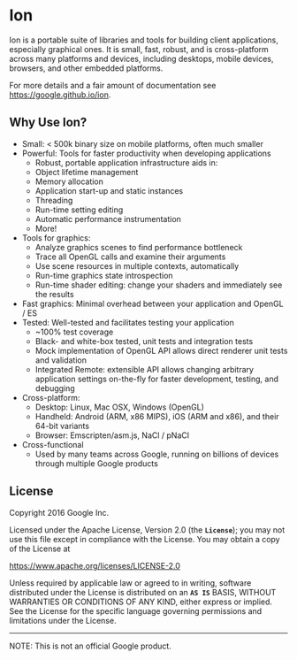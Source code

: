 # Ion

Ion is a portable suite of libraries and tools for building client applications,
especially graphical ones. It is small, fast, robust, and is cross-platform
across many platforms and devices, including desktops, mobile devices, browsers,
and other embedded platforms.

For more details and a fair amount of documentation see
https://google.github.io/ion.

## Why Use Ion?

* Small: < 500k binary size on mobile platforms, often much smaller
* Powerful: Tools for faster productivity when developing applications
  * Robust, portable application infrastructure aids in:
  * Object lifetime management
  * Memory allocation
  * Application start-up and static instances
  * Threading
  * Run-time setting editing
  * Automatic performance instrumentation
  * More!
* Tools for graphics:
  * Analyze graphics scenes to find performance bottleneck
  * Trace all OpenGL calls and examine their arguments
  * Use scene resources in multiple contexts, automatically
  * Run-time graphics state introspection
  * Run-time shader editing: change your shaders and immediately see the results
* Fast graphics: Minimal overhead between your application and OpenGL / ES
* Tested: Well-tested and facilitates testing your application
  * ~100% test coverage
  * Black- and white-box tested, unit tests and integration tests
  * Mock implementation of OpenGL API allows direct renderer unit tests and
    validation
  * Integrated Remote: extensible API allows changing arbitrary application
    settings on-the-fly for faster development, testing, and debugging
* Cross-platform:
  * Desktop: Linux, Mac OSX, Windows (OpenGL)
  * Handheld: Android (ARM, x86 MIPS), iOS (ARM and x86), and their 64-bit
    variants
  * Browser: Emscripten/asm.js, NaCl / pNaCl
* Cross-functional
  * Used by many teams across Google, running on billions of devices through
    multiple Google products

## License

Copyright 2016 Google Inc.

Licensed under the Apache License, Version 2.0 (the **`License`**); you may not use this file except in compliance with the License. You may obtain a copy of the License at

https://www.apache.org/licenses/LICENSE-2.0

Unless required by applicable law or agreed to in writing, software distributed under the License is distributed on an **`AS IS`** BASIS, WITHOUT WARRANTIES OR CONDITIONS OF ANY KIND, either express or implied. See the License for the specific language governing permissions and limitations under the License.

---

NOTE: This is not an official Google product.
